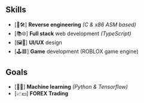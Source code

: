 ## Skills
- [🔄🛠️] **Reverse engineering** *(C & x86 ASM based)*
- [📚🌐] **Full stack** web development *(TypeScript)*
- [🖼️🥰] **UI/UX** design 
- [🕹️🟥] **Game** development (ROBLOX game engine)

## Goals
- [🤖🧠] **Machine learning** *(Python & Tensorflow)*
- [📈💵] **FOREX Trading**

